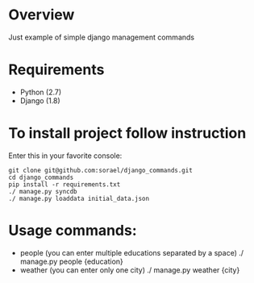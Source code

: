 # Overview
Just example of simple django management commands

# Requirements
* Python (2.7)
* Django (1.8)

# To install project follow instruction
Enter this in your favorite console:

    git clone git@github.com:sorael/django_commands.git
    cd django_commands
    pip install -r requirements.txt
    ./ manage.py syncdb
    ./ manage.py loaddata initial_data.json

 

# Usage commands:
* people (you can enter multiple educations separated by a space)
    ./ manage.py people {education}
* weather (you can enter only one city)
    ./ manage.py weather {city}